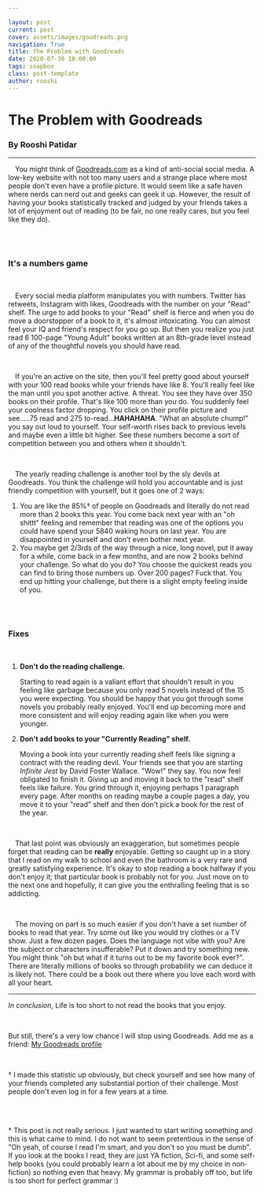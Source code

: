 ```yaml
---

layout: post
current: post
cover: assets/images/goodreads.png
navigation: True
title: The Problem with Goodreads
date: 2020-07-30 10:00:00
tags: soapbox
class: post-template
author: rooshi
---
```

# The Problem with Goodreads
### By Rooshi Patidar

-----------------------



&emsp;You might think of [Goodreads.com](https://www.goodreads.com) as a kind of anti-social social media. A low-key website with not too many users and a strange place where most people don't even have a profile picture. It would seem like a safe haven where nerds can nerd out and geeks can geek it up. However, the result of having your books statistically tracked and judged by your friends takes a lot of enjoyment out of reading (to be fair, no one really cares, but you feel like they do).

<br>

<br>

### It's a numbers game

<br>

&emsp;Every social media platform manipulates you with numbers. Twitter has retweets, Instagram with likes, Goodreads with the number on your "Read" shelf. The urge to add books to your "Read" shelf is fierce and when you do move a doorstopper of a book to it, it's almost intoxicating. You can almost feel your IQ and friend's respect for you go up. But then you realize you just read 6 100-page "Young Adult" books written at an 8th-grade level instead of any of the thoughtful novels you should have read. 

<br>

&emsp;If you're an active on the site, then you'll feel pretty good about yourself with your 100 read books while your friends have like 8. You'll really feel like the man until you spot another active. A threat. You see they have over 350 books on their profile. That's like 100 more than you do. You suddenly feel your coolness factor dropping. You click on their profile picture and see.....75 read and 275 to-read...**HAHAHAHA**. "What an absolute chump!" you say out loud to yourself. Your self-worth rises back to previous levels and maybe even a little bit higher. See these numbers become a sort of competition between you and others when it shouldn't. 

<br>

&emsp;The yearly reading challenge is another tool by the sly devils at Goodreads. You think the challenge will hold you accountable and is just friendly competition with yourself, but it goes one of 2 ways:

1. You are like the 85%† of people on Goodreads and literally do not read more than 2 books this year. You come back next year with an "oh shittt" feeling and remember that reading was one of the options you could have spend your 5840 waking hours on last year. You are disappointed in yourself and don't even bother next year.
2. You maybe get 2/3rds of the way through a nice, long novel, put it away for a while, come back in a few months, and are now 2 books behind your challenge. So what do you do? You choose the quickest reads you can find to bring those numbers up. Over 200 pages? Fuck that. You end up hitting your challenge, but there is a slight empty feeling inside of you.

<br>

<br>

### Fixes

<br>

1. **Don't do the reading challenge.** 

   Starting to read again is a valiant effort that shouldn't result in you feeling like garbage because you only read 5 novels instead of the 15 you were expecting. You should be happy that you got through some novels you probably really enjoyed. You'll end up becoming more and more consistent and will enjoy reading again like when you were younger.

2. **Don't add books to your "Currently Reading" shelf.** 


   Moving a book into your currently reading shelf feels like signing a contract with the reading devil. Your friends see that you are starting *Infinite Jest* by David Foster Wallace. "Wow!" they say. You now feel obligated to finish it. Giving up and moving it back to the "read" shelf feels like failure. You grind through it, enjoying perhaps 1 paragraph every page. After months on reading maybe a couple pages a day, you move it to your "read" shelf and then don't pick a book for the rest of the year.

<br>

&emsp;That last point was obviously an exaggeration, but sometimes people forget that reading can be **really** enjoyable. Getting so caught up in a story that I read on my walk to school and even the bathroom is a very rare and greatly satisfying experience. It's okay to stop reading a book halfway if you don't enjoy it; that particular book is probably not for you. Just move on to the next one and hopefully, it can give you the enthralling feeling that is so addicting. 

<br>

&emsp;The moving on part is so much easier if you don't have a set number of books to read that year. Try some out like you would try clothes or a TV show. Just a few dozen pages. Does the language not vibe with you? Are the subject or characters insufferable? Put it down and try something new. You might think "oh but what if it turns out to be my favorite book ever?". There are literally millions of books so through probability we can deduce it is likely not. There could be a book out there where you love each word with all your heart. 

<hr>

*In conclusion*, Life is too short to not read the books that you enjoy.

<br>


But still, there's a very low chance I will stop using Goodreads. Add me as a friend: [My Goodreads profile](https://www.goodreads.com/user/show/46243641-rooshi)

<br>

† I made this statistic up obviously, but check yourself and see how many of your friends completed any substantial portion of their challenge. Most people don't even log in for a few years at a time.

<br>

<br>

\* This post is not really serious. I just wanted to start writing something and this is what came to mind. I do not want to seem pretentious in the sense of "Oh yeah, of course I read I'm smart, and you don't so you must be dumb". If you look at the books I read, they are just YA fiction, Sci-fi, and some self-help books (you could probably learn a lot about me by my choice in non-fiction) so nothing even that heavy. My grammar is probably off too, but life is too short for perfect grammar :)

<br>